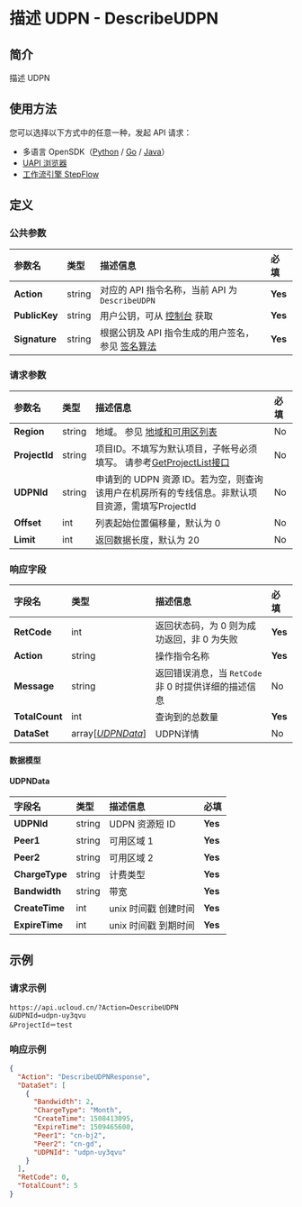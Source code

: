 # 描述 UDPN - DescribeUDPN

## 简介

描述 UDPN





## 使用方法

您可以选择以下方式中的任意一种，发起 API 请求：
- 多语言 OpenSDK（[Python](https://github.com/ucloud/ucloud-sdk-python3) / [Go](https://github.com/ucloud/ucloud-sdk-go) / [Java](https://github.com/ucloud/ucloud-sdk-java)）
- [UAPI 浏览器](https://console.ucloud.cn/uapi/detail?id=DescribeUDPN)
- [工作流引擎 StepFlow](https://console.ucloud.cn/stepflow/manage/)

## 定义

### 公共参数

| 参数名 | 类型 | 描述信息 | 必填 |
|:---|:---|:---|:---|
| **Action**     | string  | 对应的 API 指令名称，当前 API 为 `DescribeUDPN`                        | **Yes** |
| **PublicKey**  | string  | 用户公钥，可从 [控制台](https://console.ucloud.cn/uapi/apikey) 获取                                             | **Yes** |
| **Signature**  | string  | 根据公钥及 API 指令生成的用户签名，参见 [签名算法](api/summary/signature.md)  | **Yes** |

### 请求参数

| 参数名 | 类型 | 描述信息 | 必填 |
|:---|:---|:---|:---|
| **Region** | string | 地域。 参见 [地域和可用区列表](api/summary/regionlist) |No|
| **ProjectId** | string | 项目ID。不填写为默认项目，子帐号必须填写。 请参考[GetProjectList接口](api/summary/get_project_list) |No|
| **UDPNId** | string | 申请到的 UDPN 资源 ID。若为空，则查询该用户在机房所有的专线信息。非默认项目资源，需填写ProjectId |No|
| **Offset** | int | 列表起始位置偏移量，默认为 0 |No|
| **Limit** | int | 返回数据长度，默认为 20 |No|

### 响应字段

| 字段名 | 类型 | 描述信息 | 必填 |
|:---|:---|:---|:---|
| **RetCode** | int | 返回状态码，为 0 则为成功返回，非 0 为失败 |**Yes**|
| **Action** | string | 操作指令名称 |**Yes**|
| **Message** | string | 返回错误消息，当 `RetCode` 非 0 时提供详细的描述信息 |No|
| **TotalCount** | int | 查询到的总数量 |**Yes**|
| **DataSet** | array[[*UDPNData*](#UDPNData)] | UDPN详情 |No|

#### 数据模型


#### UDPNData

| 字段名 | 类型 | 描述信息 | 必填 |
|:---|:---|:---|:---|
| **UDPNId** | string | UDPN 资源短 ID |**Yes**|
| **Peer1** | string | 可用区域 1 |**Yes**|
| **Peer2** | string | 可用区域 2 |**Yes**|
| **ChargeType** | string | 计费类型 |**Yes**|
| **Bandwidth** | string | 带宽 |**Yes**|
| **CreateTime** | int | unix 时间戳 创建时间 |**Yes**|
| **ExpireTime** | int | unix 时间戳 到期时间 |**Yes**|

## 示例

### 请求示例
    
```
https://api.ucloud.cn/?Action=DescribeUDPN
&UDPNId=udpn-uy3qvu
&ProjectId＝test
```

### 响应示例
    
```json
{
  "Action": "DescribeUDPNResponse",
  "DataSet": [
    {
      "Bandwidth": 2,
      "ChargeType": "Month",
      "CreateTime": 1508413095,
      "ExpireTime": 1509465600,
      "Peer1": "cn-bj2",
      "Peer2": "cn-gd",
      "UDPNId": "udpn-uy3qvu"
    }
  ],
  "RetCode": 0,
  "TotalCount": 5
}
```





